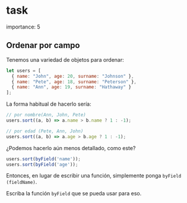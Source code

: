 # task

importance: 5

## Ordenar por campo

Tenemos una variedad de objetos para ordenar:

```javascript
let users = [
  { name: "John", age: 20, surname: "Johnson" },
  { name: "Pete", age: 18, surname: "Peterson" },
  { name: "Ann", age: 19, surname: "Hathaway" }
];
```

La forma habitual de hacerlo sería:

```javascript
// por nombre(Ann, John, Pete)
users.sort((a, b) => a.name > b.name ? 1 : -1);

// por edad (Pete, Ann, John)
users.sort((a, b) => a.age > b.age ? 1 : -1);
```

¿Podemos hacerlo aún menos detallado, como este?

```javascript
users.sort(byField('name'));
users.sort(byField('age'));
```

Entonces, en lugar de escribir una función, simplemente ponga `byField (fieldName)`.

Escriba la función `byField` que se pueda usar para eso.

